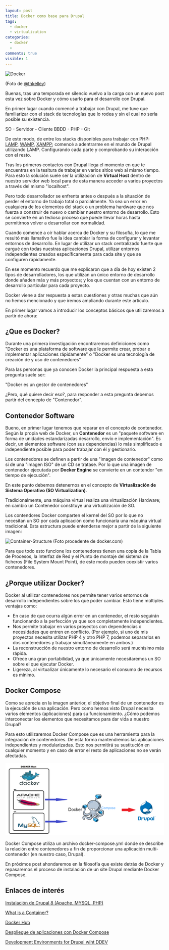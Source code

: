 ```yaml
---
layout: post
title: Docker como base para Drupal
tags:
  - docker
  - virtualization
categories:
  - docker
  - 
comments: true
visible: 1
---
```


![Docker](/../images/blue_whale.jpg)

(Foto de [@thkelley](https://unsplash.com/@thkelley))

Buenas, tras una temporada en silencio vuelvo a la carga con un nuevo post esta vez sobre Docker y cómo usarlo para el desarrollo con Drupal. 

En primer lugar cuando comencé a trabajar con Drupal, me tuve que familiarizar con el stack de tecnologías que lo rodea y sin el cual no sería posible su existencia. 

SO - Servidor - Cliente BBDD - PHP - Git

De este modo, de entre los stacks disponibles para trabajar con PHP: [LAMP]( https://www.liquidweb.com/kb/what-is-a-lamp-stack/), [WAMP]( https://www.hostinger.com/tutorials/what-is-wamp), [XAMPP]( https://en.wikipedia.org/wiki/XAMPP); comencé a adentrarme en el mundo de Drupal utilizando LAMP. 
Configurando cada parte y comprobando su interacción con el resto.

Tras los primeros contactos con Drupal llega el momento en que te encuentras en la tesitura de trabajar en varios sitios web al mismo tiempo. Para esto la solución suele ser la utilización de **Virtual Host** dentro de nuestro servidor web local para de esta manera acceder a varios proyectos a través del mismo "localhost". 

Pero todo desarrollador se enfrenta antes o después a la situación de perder el entorno de trabajo total o parcialmente. Ya sea un error en cualquiera de los elementos del stack o un problema hardware que nos fuerza a construir de nuevo o cambiar nuestro entorno de desarrollo.
Esto se convierte en un tedioso proceso que puede llevar horas hasta permitirnos volver a desarrollar con normalidad.

Cuando comencé a oír hablar acerca de Docker y su filosofía, lo que me resultó más llamativo fue la idea cambiar la forma de configurar y levantar entornos de desarrollo. En lugar de utilizar un stack centralizado fuerte que cargué con todas nuestras aplicaciones Drupal, utilizar entornos independientes creados específicamente para cada site y que se configuren rápidamente.

En ese momento recuerdo que me explicaron que a día de hoy existen 2 tipos de desarrolladores, los que utilizan un único entorno de desarrollo donde añaden más y más proyectos; y los que cuentan con un entorno de desarrollo particular para cada proyecto. 

Docker viene a dar respuesta a estas cuestiones y otras muchas que aún no hemos mencionado y que iremos ampliando durante este artículo.

En primer lugar vamos a introducir los conceptos básicos que utilizaremos a partir de ahora:


## ¿Que es Docker?

Durante una primera investigación encontraremos definiciones como "Docker es una plataforma de software que le permite crear, probar e implementar aplicaciones rápidamente" o "Docker es una tecnología de creación de y uso de contenedores"

Para las personas que ya conocen Docker la principal respuesta a esta pregunta suele ser: 

"Docker es un gestor de contenedores"

¿Pero, qué quiere decir eso?, para responder a esta pregunta debemos partir del concepto de "Contenedor".


## Contenedor Software

Bueno, en primer lugar tenemos que reparar en el concepto de contenedor. Según la propia web de Docker, un **Contenedor** es un "paquete software en forma de unidades estandarizadas desarrollo, envío e implementación".
Es decir, un elementos software (con sus dependencias) lo más simplificado e independiente posible para poder trabajar con él y gestionarlo. 

Los contenedores se definen a partir de una "imagen de contenedor" como si de una "imagen ISO" de un CD se tratase. Por lo que una imagen de contenedor ejecutada por **Docker Engine** se convierte en un contendor "en tiempo de ejecución".

En este punto debemos detenernos en el concepto de **Virtualización de Sistema Operativo (SO Virtualization)**. 

Tradicionalmente, una máquina virtual realiza una virtualización Hardware; en cambio un Contenedor constituye una virtualización de SO.

Los contendores Docker comparten el kernel del SO por lo que no necesitan un SO por cada aplicación como funcionaría una máquina virtual tradicional.
Esta estructura puede entenderse mejor a partir de la siguiente imagen:

![Container-Structure](/../images/conatiner_vs_mvs.png) (Foto procedente de docker.com)

Para que todo esto funcione los contenedores tienen una copia de la Tabla de Procesos, la Interfaz de Red y el Punto de montaje del sistema de ficheros (File System Mount Point), de este modo pueden coexistir varios contenedores.


## ¿Porque utilizar Docker?

Docker al utilizar contenedores nos permite tener varios entornos de desarrollo independientes sobre los que poder cambiar. 
Esto tiene múltiples ventajas como:

  - En caso de que ocurra algún error en un contenedor, el resto seguirán funcionando a la perfección ya que son completamente independientes.
  - Nos permite trabajar en varios proyectos con dependencias o necesidades que entren en conflicto. 
    (Por ejemplo, si uno de mis proyectos necesita utilizar PHP 4 y otro PHP 7, podemos separarlos en dos contenedores y trabajar simultáneamente en ambos.)
  - La reconstrucción de nuestro entorno de desarrollo será muchísimo más rápida.
  - Ofrece una gran portabilidad, ya que únicamente necesitaremos un SO sobre el que ejecutar Docker.
  - Ligereza, al virtualizar únicamente lo necesario el consumo de recursos es mínimo.

## Docker Compose 

Como se aprecia en la imagen anterior, el objetivo final de un contenedor es la ejecución de una aplicación.
Pero como hemos visto Drupal necesita varios elementos (aplicaciones) para su funcionamiento. ¿Cómo podemos interconectar los elementos que necesitamos para dar vida a nuestro Drupal?

Para esto utilizaremos Docker Compose que es una herramienta para la integración de contenedores. 
De esta forma mantendremos las aplicaciones independientes y modularizadas. Esto nos permitirá su sustitución en cualquier momento y en caso de error el resto de aplicaciones no se verán afectadas.

![Docker Compose](/../images/docker_compose.png)

Docker Compose utiliza un archivo docker-compose.yml donde se describe la relación entre contenedores a fin de proporcionar una aplicación multi-contenedor (en nuestro caso, Drupal).


En próximos post ahondaremos en la filosofía que existe detrás de Docker y repasaremos el proceso de instalación de un site Drupal mediante Docker Compose.


## Enlaces de interés

[Instalación de Drupal 8 (Apache, MYSQL, PHP)](https://riloto8.github.io/install/)

[What is a Container?](https://www.docker.com/resources/what-container)

[Docker Hub](https://www.docker.comm/products/docker-hub)

[Despliegue de aplicaciones con Docker Compose](https://colaboratorio.net/davidochobits/sysadmin/2018/despliegue-de-aplicaciones-con-docker-compose)

[Development Environments for Drupal wiht DDEV](https://davidjguru.github.io/blog/creating-development-environments-for-drupal-with-ddev)
